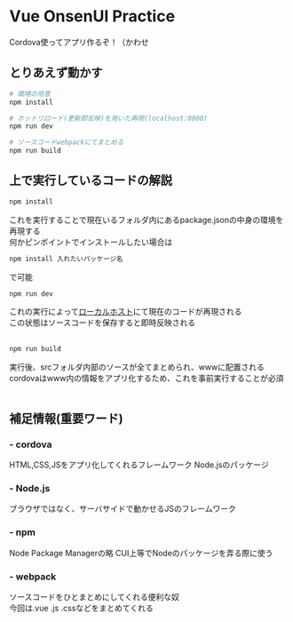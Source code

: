 # Vue OnsenUI Practice

Cordova使ってアプリ作るぞ！（かわせ

## とりあえず動かす

``` bash
# 環境の用意
npm install

# ホットリロード(更新即反映)を用いた再現(localhost:8000)
npm run dev

# ソースコードwebpackにてまとめる
npm run build
```

## 上で実行しているコードの解説
``` bash
npm install
```
これを実行することで現在いるフォルダ内にあるpackage.jsonの中身の環境を再現する<br>
何かピンポイントでインストールしたい場合は<br>
``` bash
npm install 入れたいパッケージ名
```
で可能
<br>
``` bash
npm run dev
```
これの実行によって[ローカルホスト](http:localhost:8000)にて現在のコードが再現される<br>
この状態はソースコードを保存すると即時反映される<br>
<br>
``` bash
npm run build
```
実行後、srcフォルダ内部のソースが全てまとめられ、wwwに配置される<br>
cordovaはwww内の情報をアプリ化するため、これを事前実行することが必須
<br><br>
## 補足情報(重要ワード)
### - cordova
HTML,CSS,JSをアプリ化してくれるフレームワーク Node.jsのパッケージ

### - Node.js
ブラウザではなく、サーバサイドで動かせるJSのフレームワーク

### - npm
Node Package Managerの略 CUI上等でNodeのパッケージを弄る際に使う

### - webpack
ソースコードをひとまとめにしてくれる便利な奴<br>
今回は.vue .js .cssなどをまとめてくれる
